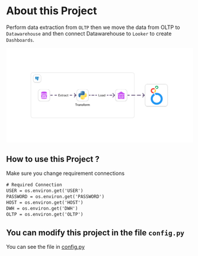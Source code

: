 # About this Project

Perform data extraction from `OLTP` then we move the data from OLTP to `Datawarehouse` and then connect Datawarehouse to `Looker` to create `Dashboards`.

![Group 4 Project](architecture/ETL-Architecture.png)

## How to use this Project ?
Make sure you change requirement connections
```pycon
# Required Connection
USER = os.environ.get('USER')
PASSWORD = os.environ.get('PASSWORD')
HOST = os.environ.get('HOST')
DWH = os.environ.get('DWH')
OLTP = os.environ.get('OLTP')
```
## You can modify this project in the file `config.py`
You can see the file in [config.py](https://github.com/Ghifariezra/data-engineer/blob/f052e6a6e14ac1b9165b926c904611f9db8c73cd/Digital%20Skola/Project/etl-project/etl/config/config.py)